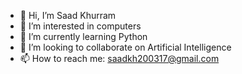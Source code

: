 - 👋 Hi, I’m Saad Khurram
- 👀 I’m interested in computers
- 🌱 I’m currently learning Python
- 💞️ I’m looking to collaborate on Artificial Intelligence
- 📫 How to reach me: saadkh200317@gmail.com

